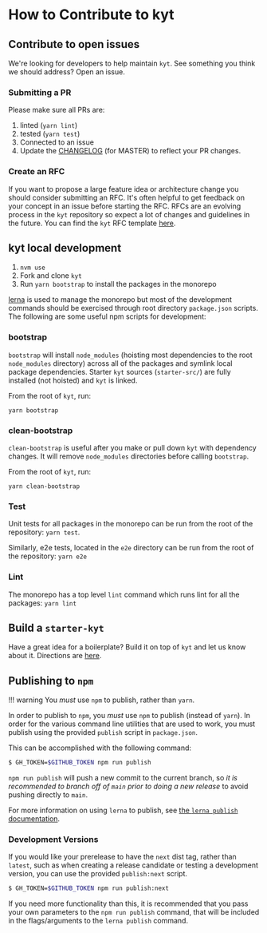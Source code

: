 # How to Contribute to kyt

## Contribute to open issues

We're looking for developers to help maintain `kyt`.
See something you think we should address? Open an issue.

### Submitting a PR

Please make sure all PRs are:

1. linted (`yarn lint`)
1. tested (`yarn test`)
1. Connected to an issue
1. Update the [CHANGELOG](/CHANGELOG.md) (for MASTER) to reflect your PR changes.

### Create an RFC

If you want to propose a large feature idea or architecture change you should consider submitting an RFC. It's often helpful to get feedback on your concept in an issue before starting the RFC. RFCs are an evolving process in the `kyt` repository so expect a lot of changes and guidelines in the future. You can find the `kyt` RFC template [here](/rfc/template.md).

## kyt local development

1. `nvm use`
1. Fork and clone `kyt`
1. Run `yarn bootstrap` to install the packages in the monorepo

[lerna](https://github.com/lerna/lerna) is used to manage the monorepo but most of the development commands should be exercised through root directory `package.json` scripts. The following are some useful npm scripts for development:

### bootstrap

`bootstrap` will install `node_modules` (hoisting most dependencies to the root `node_modules` directory) across all of the packages and symlink local package dependencies. Starter `kyt` sources (`starter-src/`) are fully installed (not hoisted) and `kyt` is linked.

From the root of `kyt`, run:

`yarn bootstrap`

### clean-bootstrap

`clean-bootstrap` is useful after you make or pull down `kyt` with dependency changes. It will remove `node_modules` directories before calling `bootstrap`.

From the root of `kyt`, run:

`yarn clean-bootstrap`

### Test

Unit tests for all packages in the monorepo can be run from the root of the repository: `yarn test`.

Similarly, e2e tests, located in the `e2e` directory can be run from the root of the repository: `yarn e2e`

### Lint

The monorepo has a top level `lint` command which runs lint for all the packages: `yarn lint`

## Build a `starter-kyt`

Have a great idea for a boilerplate? Build it on top of `kyt` and let us know about it. Directions are [here](/docs/Starterkyts.md).

## Publishing to `npm`

!!! warning You _must_ use `npm` to publish, rather than `yarn`.

In order to publish to `npm`, you _must_ use `npm` to publish (instead of
`yarn`). In order for the various command line utilities that are used to work,
you must publish using the provided `publish` script in `package.json`.

This can be accomplished with the following command:

```sh
$ GH_TOKEN=$GITHUB_TOKEN npm run publish
```

`npm run publish` will push a new commit to the current branch, so _it is
recommended to branch off of `main` prior to doing a new release_ to avoid
pushing directly to `main`.

For more information on using `lerna` to publish, see [the `lerna publish`
documentation](https://github.com/lerna/lerna/tree/main/commands/publish#readme).

### Development Versions

If you would like your prerelease to have the `next` dist tag, rather than
`latest`, such as when creating a release candidate or testing a development
version, you can use the provided `publish:next` script.

```sh
$ GH_TOKEN=$GITHUB_TOKEN npm run publish:next
```

If you need more functionality than this, it is recommended that you pass your
own parameters to the `npm run publish` command, that will be included in the
flags/arguments to the `lerna publish` command.
